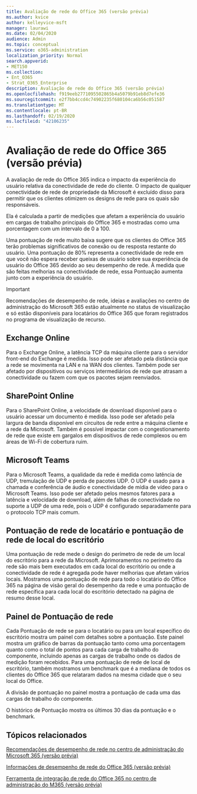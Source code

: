 ```yaml
---
title: Avaliação de rede do Office 365 (versão prévia)
ms.author: kvice
author: kelleyvice-msft
manager: laurawi
ms.date: 02/04/2020
audience: Admin
ms.topic: conceptual
ms.service: o365-administration
localization_priority: Normal
search.appverid:
- MET150
ms.collection:
- Ent_O365
- Strat_O365_Enterprise
description: Avaliação de rede do Office 365 (versão prévia)
ms.openlocfilehash: f919eeb2771095502865b4a5079b91eb8d7efe36
ms.sourcegitcommit: e2f7bb4ccd4c74902235f680104ca6b56c051587
ms.translationtype: MT
ms.contentlocale: pt-BR
ms.lasthandoff: 02/19/2020
ms.locfileid: "42106235"
---
```

# <a name="office-365-network-assessment-preview"></a>Avaliação de rede do Office 365 (versão prévia)

A avaliação de rede do Office 365 indica o impacto da experiência do usuário relativa da conectividade de rede do cliente. O impacto de qualquer conectividade de rede de propriedade da Microsoft é excluído disso para permitir que os clientes otimizem os designs de rede para os quais são responsáveis.

Ela é calculada a partir de medições que afetam a experiência do usuário em cargas de trabalho principais do Office 365 e mostradas como uma porcentagem com um intervalo de 0 a 100.

Uma pontuação de rede muito baixa sugere que os clientes do Office 365 terão problemas significativos de conexão ou de resposta restante do usuário. Uma pontuação de 80% representa a conectividade de rede em que você não espera receber queixas de usuário sobre sua experiência de usuário do Office 365 devido ao seu desempenho de rede. À medida que são feitas melhorias na conectividade de rede, essa Pontuação aumenta junto com a experiência do usuário.

>[!IMPORTANT]
>Recomendações de desempenho de rede, ideias e avaliações no centro de administração do Microsoft 365 estão atualmente no status de visualização e só estão disponíveis para locatários do Office 365 que foram registrados no programa de visualização de recurso.

## <a name="exchange-online"></a>Exchange Online

Para o Exchange Online, a latência TCP da máquina cliente para o servidor front-end do Exchange é medida. Isso pode ser afetado pela distância que a rede se movimenta na LAN e na WAN dos clientes. Também pode ser afetado por dispositivos ou serviços intermediários de rede que atrasam a conectividade ou fazem com que os pacotes sejam reenviados.

## <a name="sharepoint-online"></a>SharePoint Online

Para o SharePoint Online, a velocidade de download disponível para o usuário acessar um documento é medida. Isso pode ser afetado pela largura de banda disponível em circuitos de rede entre a máquina cliente e a rede da Microsoft. Também é possível impactar com o congestionamento de rede que existe em gargalos em dispositivos de rede complexos ou em áreas de Wi-Fi de cobertura ruim.

## <a name="microsoft-teams"></a>Microsoft Teams

Para o Microsoft Teams, a qualidade da rede é medida como latência de UDP, tremulação de UDP e perda de pacotes UDP. O UDP é usado para a chamada e conferência de áudio e conectividade de mídia de vídeo para o Microsoft Teams. Isso pode ser afetado pelos mesmos fatores para a latência e velocidade de download, além de falhas de conectividade no suporte a UDP de uma rede, pois o UDP é configurado separadamente para o protocolo TCP mais comum.

## <a name="tenant-network-score-and-office-location-network-score"></a>Pontuação de rede de locatário e pontuação de rede de local do escritório

Uma pontuação de rede mede o design do perímetro de rede de um local do escritório para a rede da Microsoft. Aprimoramentos no perímetro da rede são mais bem executados em cada local do escritório ou onde a conectividade de rede é agregada pode haver melhorias que afetam vários locais.
Mostramos uma pontuação de rede para todo o locatário do Office 365 na página de visão geral do desempenho da rede e uma pontuação de rede específica para cada local do escritório detectado na página de resumo desse local.

## <a name="network-score-panel"></a>Painel de Pontuação de rede

Cada Pontuação de rede se para o locatário ou para um local específico do escritório mostra um painel com detalhes sobre a pontuação. Este painel mostra um gráfico de barras da pontuação tanto como uma porcentagem quanto como o total de pontos para cada carga de trabalho do componente, incluindo apenas as cargas de trabalho onde os dados de medição foram recebidos. Para uma pontuação de rede de local de escritório, também mostramos um benchmark que é a mediana de todos os clientes do Office 365 que relataram dados na mesma cidade que o seu local do Office.

A divisão de pontuação no painel mostra a pontuação de cada uma das cargas de trabalho do componente.

O histórico de Pontuação mostra os últimos 30 dias da pontuação e o benchmark.

## <a name="related-topics"></a>Tópicos relacionados

[Recomendações de desempenho de rede no centro de administração do Microsoft 365 (versão prévia)](office-365-network-mac-perf-overview.md)

[Informações de desempenho de rede do Office 365 (versão prévia)](office-365-network-mac-perf-insights.md)

[Ferramenta de integração de rede do Office 365 no centro de administração do M365 (versão prévia)](office-365-network-mac-perf-onboarding-tool.md)
